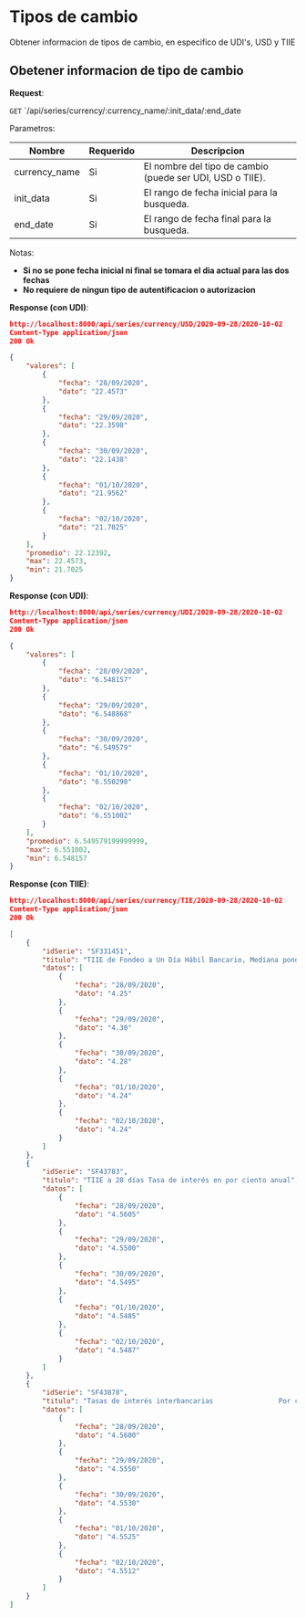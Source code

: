 # Tipos de cambio
Obtener informacion de tipos de cambio, en especifico de UDI's, USD y TIIE


## Obetener informacion de tipo de cambio

**Request**:

`GET` `/api/series/currency/:currency_name/:init_data/:end_date

Parametros:

Nombre           | Requerido | Descripcion
-----------------|---------- |------------
currency_name    | Si        | El nombre del tipo de cambio (puede ser UDI, USD o TIIE).
init_data        | Si        | El rango de fecha inicial para la busqueda.
end_date         | Si        | El rango de fecha final para la busqueda.


Notas:

- **Si no se pone fecha inicial ni final se tomara el dia actual para las dos fechas**
- **No requiere de ningun tipo de autentificacion o autorizacion**

**Response (con UDI)**:


```json
http://localhost:8000/api/series/currency/USD/2020-09-28/2020-10-02
Content-Type application/json
200 Ok

{
    "valores": [
        {
            "fecha": "28/09/2020",
            "dato": "22.4573"
        },
        {
            "fecha": "29/09/2020",
            "dato": "22.3598"
        },
        {
            "fecha": "30/09/2020",
            "dato": "22.1438"
        },
        {
            "fecha": "01/10/2020",
            "dato": "21.9562"
        },
        {
            "fecha": "02/10/2020",
            "dato": "21.7025"
        }
    ],
    "promedio": 22.12392,
    "max": 22.4573,
    "min": 21.7025
}
```

**Response (con UDI)**:


```json
http://localhost:8000/api/series/currency/UDI/2020-09-28/2020-10-02
Content-Type application/json
200 Ok

{
    "valores": [
        {
            "fecha": "28/09/2020",
            "dato": "6.548157"
        },
        {
            "fecha": "29/09/2020",
            "dato": "6.548868"
        },
        {
            "fecha": "30/09/2020",
            "dato": "6.549579"
        },
        {
            "fecha": "01/10/2020",
            "dato": "6.550290"
        },
        {
            "fecha": "02/10/2020",
            "dato": "6.551002"
        }
    ],
    "promedio": 6.549579199999999,
    "max": 6.551002,
    "min": 6.548157
}
```

**Response (con TIIE)**:


```json
http://localhost:8000/api/series/currency/TIE/2020-09-28/2020-10-02
Content-Type application/json
200 Ok

[
    {
        "idSerie": "SF331451",
        "titulo": "TIIE de Fondeo a Un Día Hábil Bancario, Mediana ponderada por volumen",
        "datos": [
            {
                "fecha": "28/09/2020",
                "dato": "4.25"
            },
            {
                "fecha": "29/09/2020",
                "dato": "4.30"
            },
            {
                "fecha": "30/09/2020",
                "dato": "4.28"
            },
            {
                "fecha": "01/10/2020",
                "dato": "4.24"
            },
            {
                "fecha": "02/10/2020",
                "dato": "4.24"
            }
        ]
    },
    {
        "idSerie": "SF43783",
        "titulo": "TIIE a 28 días Tasa de interés en por ciento anual",
        "datos": [
            {
                "fecha": "28/09/2020",
                "dato": "4.5605"
            },
            {
                "fecha": "29/09/2020",
                "dato": "4.5500"
            },
            {
                "fecha": "30/09/2020",
                "dato": "4.5495"
            },
            {
                "fecha": "01/10/2020",
                "dato": "4.5485"
            },
            {
                "fecha": "02/10/2020",
                "dato": "4.5487"
            }
        ]
    },
    {
        "idSerie": "SF43878",
        "titulo": "Tasas de interés interbancarias                Por ciento anual TIIE a 91 días",
        "datos": [
            {
                "fecha": "28/09/2020",
                "dato": "4.5600"
            },
            {
                "fecha": "29/09/2020",
                "dato": "4.5550"
            },
            {
                "fecha": "30/09/2020",
                "dato": "4.5530"
            },
            {
                "fecha": "01/10/2020",
                "dato": "4.5525"
            },
            {
                "fecha": "02/10/2020",
                "dato": "4.5512"
            }
        ]
    }
]
```




